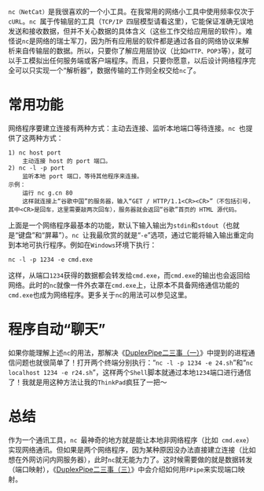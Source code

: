 `nc（NetCat）`是我很喜欢的一个小工具。在我常用的网络小工具中使用频率仅次于` cURL `。`nc `属于传输层的工具（`TCP/IP `四层模型请看这里），它能保证准确无误地发送和接收数据，但并不关心数据的具体含义（这些工作交给应用层的软件）。难怪说` nc `是网络的瑞士军刀，因为所有应用层的软件都是通过各自的网络协议来解析来自传输层的数据。所以，只要你了解应用层协议（比如`HTTP、POP3`等），就可以手工模拟出任何服务端或客户端程序。而且，只要你愿意，以后设计网络程序完全可以只实现一个“解析器”，数据传输的工作则全权交给` nc `了。
# 常用功能 #
网络程序要建立连接有两种方式：主动去连接、监听本地端口等待连接。`nc `也提供了这两种方式：
```
1) nc host port
    主动连接 host 的 port 端口。
2) nc -l -p port
    监听本地 port 端口，等待其他程序来连接。
示例：
    运行 nc g.cn 80
    这样就连接上“谷歌中国”的服务器，输入“GET / HTTP/1.1<CR><CR>”（不包括引号，其中<CR>是回车，这里需要敲两次回车），服务器就会返回“谷歌”首页的 HTML 源代码。
```
上面是一个网络程序最基本的功能，默认下输入输出为` stdin `和` stdout `（也就是“键盘”和“屏幕”）。`nc `让我最欣赏的就是“`-e`”选项，通过它能将输入输出重定向到本地可执行程序。例如在` Windows `环境下执行：
```
nc -l -p 1234 -e cmd.exe
```
这样，从端口` 1234 `获得的数据都会转发给` cmd.exe `，而` cmd.exe `的输出也会返回给网络。此时的` nc `就像一件外衣罩在` cmd.exe `上，让原本不具备网络通信功能的` cmd.exe `也成为网络程序。更多关于` nc `的用法可以参见这里。
# 程序自动“聊天” #
如果你能理解上述` nc `的用法，那解决《[DuplexPipe二三事（一）](http://blog.csdn.net/redraiment/archive/2009/09/03/4514345.aspx)》中提到的进程通信问题也就很简单了！打开两个终端分别执行：“`nc -l -p 1234 -e 24.sh`”和“`nc localhost 1234 -e r24.sh`”，这样两个` Shell `脚本就通过本地` 1234 `端口进行通信了！我就是用这种方法让我的` ThinkPad `疯狂了一把～
# 总结 #
作为一个通讯工具，`nc `最神奇的地方就是能让本地非网络程序（比如` cmd.exe`）实现网络通讯。但如果是两个网络程序，因为某种原因没办法直接建立连接（比如想在外网访问内网服务器），此时` nc `就无能为力了。这时候需要做的就是数据转发（端口映射），《[DuplexPipe二三事（三）](http://blog.csdn.net/redraiment/archive/2009/09/04/4517962.aspx)》中会介绍如何用` FPipe `来实现端口映射。